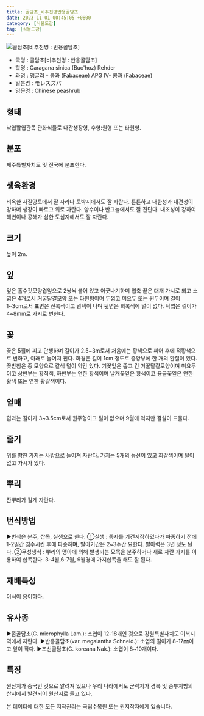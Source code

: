 ```yaml
---
title: 골담초_비추천명반용골담초
date: 2023-11-01 00:45:05 +0800
category: [식물도감]
tag: [식물도감]
---
```




![골담초[비추천명 : 반용골담초]](/fileUpload/plants/basic/Leguminosae/Caragana/12252/12252_9_th2.JPG)
- 국명 : 골담초[비추천명 : 반용골담초]
- 학명 : Caragana sinica (Buc'hoz) Rehder
- 과명 : 앵글러 - 콩과 (Fabaceae) APG Ⅳ- 콩과 (Fabaceae)
- 일본명 : モレスズバ
- 영문명 : Chinese peashrub


## 형태
낙엽활엽관목 관화식물로 다간생장형, 수형:원형 또는 타원형.
## 분포
제주특별자치도 및 전국에 분포한다.
## 생육환경
비옥한 사질양토에서 잘 자라나 토박지에서도 잘 자란다. 튼튼하고 내한성과 내건성이 강하며 생장이 빠르고 위로 자란다. 양수이나  반그늘에서도 잘 견딘다. 내조성이 강하여 해변이나 공해가 심한 도심지에서도 잘 자란다.
## 크기
높이 2m.
## 잎
잎은 홀수깃모양겹잎으로 2쌍씩 붙어 있고 어긋나기하며 엽축 끝은 대개 가시로 되고 소엽은 4개로서 거꿀달걀모양 또는 타원형이며 두껍고 미요두 또는 원두이며 길이 1~3cm로서 표면은 진록색이고 광택이 나며 뒷면은 회록색에 털이 없다. 탁엽은 길이가 4~8mm로 가시로 변한다.
## 꽃
꽃은 5월에 피고 단생하며 길이가 2.5~3m로서 처음에는 황색으로 피어 후에 적황색으로 변하고, 아래로 늘어져 핀다. 화경은 길이 1cm 정도로 중앙부에 한 개의 환절이 있다. 꽃받침은 종 모양으로 갈색 털이 약간 있다. 기꽃잎은 좁고 긴 거꿀달걀모양이며 미요두이고 상반부는 황적색, 하반부는 연한 황색이며 날개꽃잎은 황색이고 용골꽃잎은 연한 황색 또는 연한 황갈색이다.
## 열매
협과는 길이가 3~3.5cm로서 원주형이고 털이 없으며 9월에 익지만 결실이 드물다.
## 줄기
위를 향한 가지는 사방으로 늘어져 자란다. 가지는 5개의 능선이 있고 회갈색이며 털이 없고 가시가 있다.
## 뿌리
잔뿌리가 길게 자란다.
## 번식방법
▶번식은 분주, 삽목, 실생으로 한다. ①실생 : 종자를 기건저장하였다가 파종하기 전에 1-2일간 침수시킨 후에 파종하며, 발아기간은 2~3주간 요한다. 발아력은 3년 정도 된다.②무성생식 : 뿌리의 맹아에 의해 발생되는 묘목을 분주하거나 새로 자란 가지를 이용하여 삽목한다. 3-4월,6-7월, 9월경에 가지삽목을 해도 잘 된다.
## 재배특성
이식이 용이하다.
## 유사종
▶좀골담초(C. microphylla Lam.): 소엽이 12-18개인 것으로 강원특별자치도 이북지역에서 자란다. ▶반용골담초(var. megalantha Schneid.): 소엽의 길이가 8-17㎜이고 잎이 작다.▶조선골담초(C. koreana Nak.): 소엽이 8~10개이다.
## 특징
원산지가 중국인 것으로 알려져 있으나 우리 나라에서도 군락지가 경북 및 중부지방의 산지에서 발견되어 원산지로 들고 있다.






본 데이터에 대한 모든 저작권리는 국립수목원 또는 원저작자에게 있습니다.
